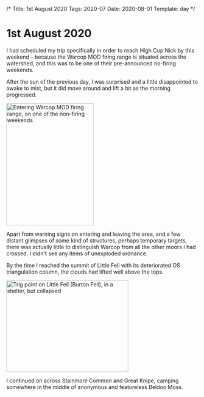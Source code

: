 /*
Title: 1st August 2020
Tags: 2020-07
Date: 2020-08-01
Template: day
*/

# 1st August 2020

I had scheduled my trip specifically in order to reach High Cup Nick by this weekend - because the Warcop MOD firing range is situated across the watershed, and this was to be one of their pre-announced no-firing weekends.

After the sun of the previous day, I was surprised and a little disappointed to awake to mist, but it did move around and lift a bit as the morning progressed.

<div class="post-image">
<a data-flickr-embed="true" href="https://www.flickr.com/photos/david-r-edgar/50333749976/in/datetaken/" title="Entering Warcop MOD firing range, on one of the non-firing weekends"><img src="https://live.staticflickr.com/65535/50333749976_3234d03017_n.jpg" width="229" height="320" alt="Entering Warcop MOD firing range, on one of the non-firing weekends"></a>
</div>

Apart from warning signs on entering and leaving the area, and a few distant glimpses of some kind of structures, perhaps temporary targets, there was actually little to distinguish Warcop from all the other moors I had crossed. I didn't see any items of unexploded ordnance.

By the time I reached the summit of Little Fell with its deteriorated OS triangulation column, the clouds had lifted well above the tops.

<div class="post-image">
<a data-flickr-embed="true" href="https://www.flickr.com/photos/david-r-edgar/50333064618/in/datetaken/" title="Trig point on Little Fell (Burton Fell), in a shelter, but collapsed"><img src="https://live.staticflickr.com/65535/50333064618_bcd9a1bc9a_n.jpg" width="320" height="240" alt="Trig point on Little Fell (Burton Fell), in a shelter, but collapsed"></a>
</div>

I continued on across Stainmore Common and Great Knipe, camping somewhere in the middle of anonymous and featureless Beldoo Moss.





